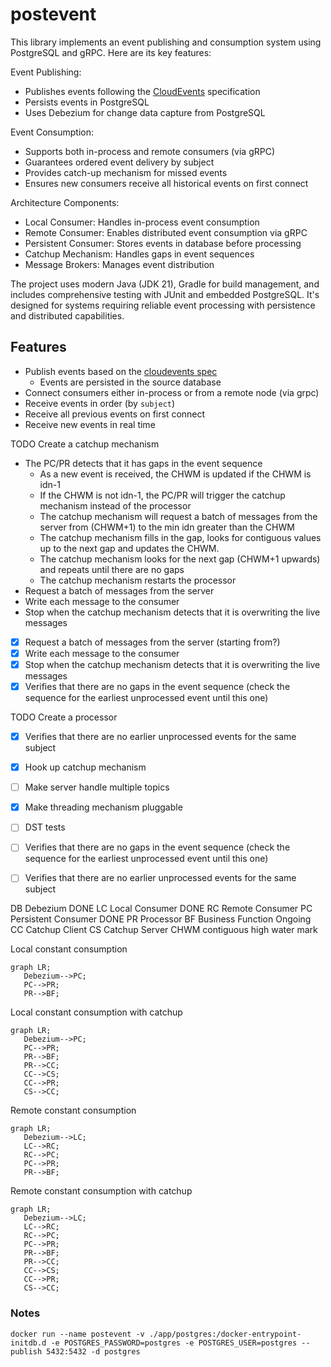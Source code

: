 # postevent
This library implements an event publishing and consumption system using PostgreSQL and gRPC. Here are its key features:

Event Publishing:
* Publishes events following the [CloudEvents](https://github.com/cloudevents/spec/blob/main/cloudevents/spec.md) specification
* Persists events in PostgreSQL
* Uses Debezium for change data capture from PostgreSQL

Event Consumption:
* Supports both in-process and remote consumers (via gRPC)
* Guarantees ordered event delivery by subject
* Provides catch-up mechanism for missed events
* Ensures new consumers receive all historical events on first connect

Architecture Components:
* Local Consumer: Handles in-process event consumption
* Remote Consumer: Enables distributed event consumption via gRPC
* Persistent Consumer: Stores events in database before processing
* Catchup Mechanism: Handles gaps in event sequences
* Message Brokers: Manages event distribution

The project uses modern Java (JDK 21), Gradle for build management, and includes comprehensive testing with JUnit and embedded PostgreSQL. It's designed for systems requiring reliable event processing with persistence and distributed capabilities.

## Features
* Publish events based on the [cloudevents spec](https://github.com/cloudevents/spec/blob/main/cloudevents/spec.md)
  * Events are persisted in the source database
* Connect consumers either in-process or from a remote node (via grpc)
* Receive events in order (by `subject`)
* Receive all previous events on first connect
* Receive new events in real time 

TODO
Create a catchup mechanism
* The PC/PR detects that it has gaps in the event sequence
   * As a new event is received, the CHWM is updated if the CHWM is idn-1
   * If the CHWM is not idn-1, the PC/PR will trigger the catchup mechanism instead of the processor
   * The catchup mechanism will request a batch of messages from the server from (CHWM+1) to the min idn greater than the CHWM
   * The catchup mechanism fills in the gap, looks for contiguous values up to the next gap and updates the CHWM.
   * The catchup mechanism looks for the next gap (CHWM+1 upwards) and repeats until there are no gaps
   * The catchup mechanism restarts the processor 
* Request a batch of messages from the server
* Write each message to the consumer
* Stop when the catchup mechanism detects that it is overwriting the live messages
- [x] Request a batch of messages from the server (starting from?)
- [x] Write each message to the consumer
- [x] Stop when the catchup mechanism detects that it is overwriting the live messages
- [x] Verifies that there are no gaps in the event sequence (check the sequence for the earliest unprocessed event until this one)

TODO
Create a processor
- [x] Verifies that there are no earlier unprocessed events for the same subject

- [X] Hook up catchup mechanism
- [ ] Make server handle multiple topics
- [X] Make threading mechanism pluggable
- [ ] DST tests
- [ ] Verifies that there are no gaps in the event sequence (check the sequence for the earliest unprocessed event until this one)
- [ ] Verifies that there are no earlier unprocessed events for the same subject

DB Debezium DONE
LC Local Consumer DONE
RC Remote Consumer 
PC Persistent Consumer DONE
PR Processor 
BF Business Function Ongoing
CC Catchup Client 
CS Catchup Server
CHWM contiguous high water mark

Local constant consumption
```mermaid
graph LR;
   Debezium-->PC;
   PC-->PR;
   PR-->BF;
```

Local constant consumption with catchup
```mermaid
graph LR;
   Debezium-->PC;
   PC-->PR;
   PR-->BF;
   PR-->CC;
   CC-->CS;
   CC-->PR;
   CS-->CC;
```

Remote constant consumption
```mermaid
graph LR;
   Debezium-->LC;
   LC-->RC;
   RC-->PC;
   PC-->PR;
   PR-->BF;
```


Remote constant consumption with catchup
```mermaid
graph LR;
   Debezium-->LC;
   LC-->RC;
   RC-->PC;
   PC-->PR;
   PR-->BF;
   PR-->CC;
   CC-->CS;
   CC-->PR;
   CS-->CC;
```

### Notes
```
docker run --name postevent -v ./app/postgres:/docker-entrypoint-initdb.d -e POSTGRES_PASSWORD=postgres -e POSTGRES_USER=postgres --publish 5432:5432 -d postgres
```